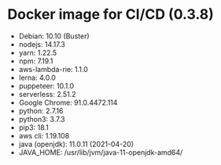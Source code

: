 # Docker image for CI/CD (0.3.8)

- Debian: 10.10 (Buster)
- nodejs: 14.17.3
- yarn: 1.22.5
- npm: 7.19.1
- aws-lambda-rie: 1.1.0
- lerna: 4.0.0
- puppeteer: 10.1.0
- serverless: 2.51.2
- Google Chrome: 91.0.4472.114
- python: 2.7.16
- python3: 3.7.3
- pip3: 18.1
- aws cli: 1.19.108
- java (openjdk): 11.0.11 (2021-04-20)
- JAVA_HOME: /usr/lib/jvm/java-11-openjdk-amd64/
